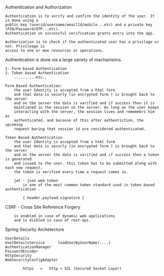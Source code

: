 Authentication and Authorization

    Authentication is to verify and confirm the identity of the user. It is done using a
    public key (userid/username/emailId/mobile...etc) and a private key (PIN/Password/OTP...etc).
    Authentication on successful verification grants entry into the app.

    Authorization is to check if the authenticated user has a privilage or not. Privileage is
    access to one or moe resources or operations.

Authentication is done via a large variety of machanisims.

    1. Form based Authentication
    2. Token based Authentication
        ..........etc.,

    Form Based Authentication:
        the user Identity is accepted from a html form
        and that data is securly (in encrypted form ) is brought back to the server
        and on the server the data is varified and if success then it is
        maintianed in the session on the server. As long as the user keeps
        interacting with the server, the session lives and rememebrs him as 
        authenticated. and because of this after authentiction, the upcoming
        request baring that session id are concidered authenticated.

    Token Based Authentication
        the user Identity is accepted from a html form
        and that data is securly (in encrypted form ) is brought back to the server
        and on the server the data is varified and if success then a token is generated
        and issued to the user. this token has to be submitted along with each new request.
        the token is verified every time a request comes in.

        jwt - json web token
            is one of the most common token standard used in token based authentication .

            { header.payload.signature }

CSRF    -   Cross Site  Reference Forgery

        is enabled in case of dynamic web applications
        and is disbled in case of rest-api.

Spring Security Archetecture

    UserDetails
    UserDetailsService      loadUserByUserName(....)
    AuthenticationManager
    PasswordEncoder
    HttpSecurity
    WebSecurityConfigAdapter

            https   =   http + SSL (Secured Socket Layer)
